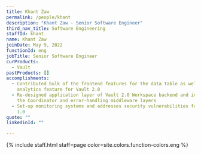 ```yaml
---
title: Khant Zaw
permalink: /people/khant
description: "Khant Zaw - Senior Software Engineer"
third_nav_title: Software Engineering
staffId: khant
name: Khant Zaw
joinDate: May 9, 2022
functionId: eng
jobTitle: Senior Software Engineer
curProducts:
  - Vault
pastProducts: []
accomplishments:
  - Contributed bulk of the frontend features for the data table as well as the
    analytics feature for Vault 2.0
  - Re-designed application layer of Vault 2.0 Workspace backend and introduced
    the Coordinator and error-handling middleware layers
  - Set-up monitoring systems and addresses security vulnerabilities for Vault
    1.0
quote: ""
linkedinId: ""

---
```


{% include staff.html staff=page color=site.colors.function-colors.eng %}
